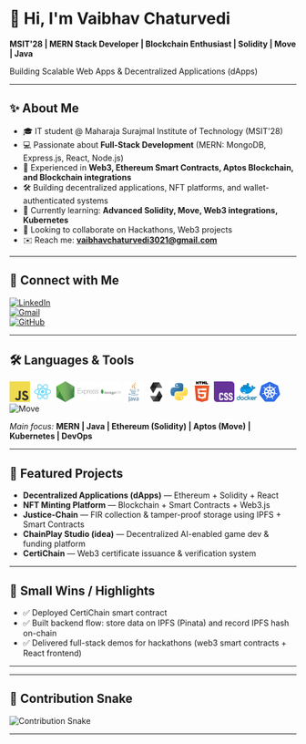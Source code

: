 # 👋 Hi, I'm Vaibhav Chaturvedi

**MSIT'28 | MERN Stack Developer | Blockchain Enthusiast | Solidity | Move | Java**

Building Scalable Web Apps & Decentralized Applications (dApps)

---

## ✨ About Me

- 🎓 IT student @ Maharaja Surajmal Institute of Technology (MSIT'28)  
- 💻 Passionate about **Full-Stack Development** (MERN: MongoDB, Express.js, React, Node.js)  
- 🔗 Experienced in **Web3, Ethereum Smart Contracts, Aptos Blockchain, and Blockchain integrations**  
- 🛠️ Building decentralized applications, NFT platforms, and wallet-authenticated systems  
- 🤖 Currently learning: **Advanced Solidity, Move, Web3 integrations, Kubernetes**  
- 🚀 Looking to collaborate on Hackathons, Web3 projects  
- ✉️ Reach me: **vaibhavchaturvedi3021@gmail.com**  

---

## 🤝 Connect with Me

[![LinkedIn](https://img.shields.io/badge/LinkedIn-Profile-blue?logo=linkedin)](https://www.linkedin.com/in/vaibhav-chaturvedi-5772b0333)  
[![Gmail](https://img.shields.io/badge/Gmail-Email-red?logo=gmail)](mailto:vaibhavchaturvedi3021@gmail.com)  
[![GitHub](https://img.shields.io/badge/GitHub-@VaibhavChaturvedi03-gray?logo=github)](https://github.com/VaibhavChaturvedi03)  

---

## 🛠️ Languages & Tools

<p align="left">
  <img alt="JavaScript" src="https://raw.githubusercontent.com/github/explore/main/topics/javascript/javascript.png" width="36"/>
  <img alt="React" src="https://raw.githubusercontent.com/github/explore/main/topics/react/react.png" width="36"/>
  <img alt="Node.js" src="https://raw.githubusercontent.com/github/explore/main/topics/nodejs/nodejs.png" width="36"/>
  <img alt="Express.js" src="https://raw.githubusercontent.com/github/explore/main/topics/express/express.png" width="36"/>
  <img alt="MongoDB" src="https://raw.githubusercontent.com/github/explore/main/topics/mongodb/mongodb.png" width="36"/>
  <img alt="Java" src="https://raw.githubusercontent.com/github/explore/main/topics/java/java.png" width="36"/>
  <img alt="Solidity" src="https://raw.githubusercontent.com/github/explore/main/topics/solidity/solidity.png" width="36"/>
  <img alt="Python" src="https://raw.githubusercontent.com/github/explore/main/topics/python/python.png" width="36"/>
  <img alt="HTML5" src="https://raw.githubusercontent.com/github/explore/main/topics/html/html.png" width="36"/>
  <img alt="CSS3" src="https://raw.githubusercontent.com/github/explore/main/topics/css/css.png" width="36"/>
  <img alt="Docker" src="https://raw.githubusercontent.com/github/explore/main/topics/docker/docker.png" width="36"/>
  <img alt="Kubernetes" src="https://raw.githubusercontent.com/github/explore/main/topics/kubernetes/kubernetes.png" width="36"/>
  <img alt="Move" src="https://avatars.githubusercontent.com/u/112956204?s=200&v=4" width="36"/>


*Main focus:* **MERN | Java | Ethereum (Solidity) | Aptos (Move) | Kubernetes | DevOps**

---

## 🚀 Featured Projects

- **Decentralized Applications (dApps)** — Ethereum + Solidity + React  
- **NFT Minting Platform** — Blockchain + Smart Contracts + Web3.js  
- **Justice-Chain** — FIR collection & tamper-proof storage using IPFS + Smart Contracts  
- **ChainPlay Studio (idea)** — Decentralized AI-enabled game dev & funding platform  
- **CertiChain** — Web3 certificate issuance & verification system  

---

## 🧩 Small Wins / Highlights

- ✅ Deployed CertiChain smart contract  
- ✅ Built backend flow: store data on IPFS (Pinata) and record IPFS hash on-chain  
- ✅ Delivered full-stack demos for hackathons (web3 smart contracts + React frontend)  

---

---

## 🐍 Contribution Snake

![Contribution Snake](https://raw.githubusercontent.com/VaibhavChaturvedi03/VaibhavChaturvedi03/main/assets/snake.gif)

---






